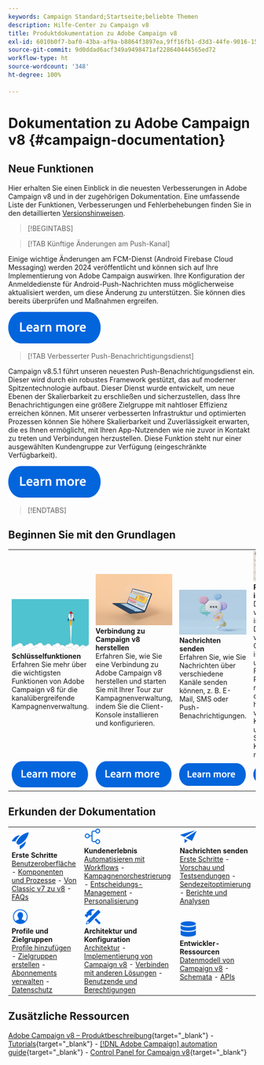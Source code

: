```yaml
---
keywords: Campaign Standard;Startseite;beliebte Themen
description: Hilfe-Center zu Campaign v8
title: Produktdokumentation zu Adobe Campaign v8
exl-id: 6010b0f7-baf0-43ba-af9a-b8864f3897ea,9ff16fb1-d3d3-44fe-9016-15abffdbc74e
source-git-commit: 9d0ddad6acf349a9498471af228640444565ed72
workflow-type: ht
source-wordcount: '348'
ht-degree: 100%

---
```


# Dokumentation zu Adobe Campaign v8 {#campaign-documentation}

## Neue Funktionen

Hier erhalten Sie einen Einblick in die neuesten Verbesserungen in Adobe Campaign v8 und in der zugehörigen Dokumentation. Eine umfassende Liste der Funktionen, Verbesserungen und Fehlerbehebungen finden Sie in den detaillierten [Versionshinweisen](start/release-notes.md).

>[!BEGINTABS]

>[!TAB Künftige Änderungen am Push-Kanal]

Einige wichtige Änderungen am FCM-Dienst (Android Firebase Cloud Messaging) werden 2024 veröffentlicht und können sich auf Ihre Implementierung von Adobe Campaign auswirken. Ihre Konfiguration der Anmeldedienste für Android-Push-Nachrichten muss möglicherweise aktualisiert werden, um diese Änderung zu unterstützen. Sie können dies bereits überprüfen und Maßnahmen ergreifen.

[![Bild](assets/do-not-localize/learn-more-button.svg)](../technotes/upgrades/push-technote.md)

>[!TAB Verbesserter Push-Benachrichtigungsdienst]

Campaign v8.5.1 führt unseren neuesten Push-Benachrichtigungsdienst ein. Dieser wird durch ein robustes Framework gestützt, das auf moderner Spitzentechnologie aufbaut. Dieser Dienst wurde entwickelt, um neue Ebenen der Skalierbarkeit zu erschließen und sicherzustellen, dass Ihre Benachrichtigungen eine größere Zielgruppe mit nahtloser Effizienz erreichen können. Mit unserer verbesserten Infrastruktur und optimierten Prozessen können Sie höhere Skalierbarkeit und Zuverlässigkeit erwarten, die es Ihnen ermöglicht, mit Ihren App-Nutzenden wie nie zuvor in Kontakt zu treten und Verbindungen herzustellen. Diese Funktion steht nur einer ausgewählten Kundengruppe zur Verfügung (eingeschränkte Verfügbarkeit).

[![Bild](assets/do-not-localize/learn-more-button.svg)](send/push-data-collection.md)

>[!ENDTABS]

## Beginnen Sie mit den Grundlagen

<table style="table-layout:fixed">
  <tr style="border: 0;">
    <td>
    <a href="start/whats-new.md"><img src="assets/do-not-localize/start-capabilities.png"></a>
    <div><strong>Schlüsselfunktionen</strong><br/>Erfahren Sie mehr über die wichtigsten Funktionen von Adobe Campaign v8 für die kanalübergreifende Kampagnenverwaltung.</div>
    </td>
    <td>
    <a href="start/connect.md"><img src="assets/do-not-localize/start-connect.jpeg"></a>
    <div><strong>Verbindung zu Campaign v8 herstellen</strong><br/>Erfahren Sie, wie Sie eine Verbindung zu Adobe Campaign v8 herstellen und starten Sie mit Ihrer Tour zur Kampagnenverwaltung, indem Sie die Client-Konsole installieren und konfigurieren.</div><br/>
    </td>
    <td>
    <a href="start/create-message.md"><img src="assets/do-not-localize/start-send.jpeg"></a>
    <div><strong>Nachrichten senden</strong><br/>Erfahren Sie, wie Sie Nachrichten über verschiedene Kanäle senden können, z. B. E-Mail, SMS oder Push-Benachrichtigungen.
    </div></td>
    <td>
    <a href="audiences/create-profiles.md"><img src="assets/do-not-localize/start-profiles.png"></a>
    <div><strong>Profile importieren</strong><br/>Das Erstellen von Profilen in der Datenbank von Adobe Campaign v8 ist unkompliziert. Fügen Sie Profile manuell oder durch Importe hinzu, verfeinern Sie Kundendaten und passen Sie Kampagnen mühelos an.</div>
    </td>
  </tr>
  <tr style="border: 0;">
    <td align="center"><a href="start/whats-new.md"><img src="assets/do-not-localize/learn-more-button.svg"></a></td>
    <td align="center"><a href="start/connect.md"><img src="assets/do-not-localize/learn-more-button.svg"></a></td>
    <td align="center"><a href="start/create-message.md"><img src="assets/do-not-localize/learn-more-button.svg"></a></td>
    <td align="center"><a href="audiences/create-profiles.md"><img src="assets/do-not-localize/learn-more-button.svg"></a></td>
    </tr>
</table>

## Erkunden der Dokumentation

<table style="table-layout:auto">
  <tr style="border: 0;">
    <td>
      <img src="assets/do-not-localize/icon-start.svg" width="35px">
    <br/>
      <strong>Erste Schritte</strong><br/><a href="start/campaign-ui.md">Benutzeroberfläche</a> - <a href="start/ac-components.md">Komponenten und Prozesse</a> - <a href="start/v7-to-v8.md">Von Classic v7 zu v8</a> - <a href="start/campaign-faq.md">FAQs</a>
    </td>
    <td>
      <img src="assets/do-not-localize/icon-experience.svg" width="35px">
    <br/>
      <strong>Kundenerlebnis</strong><br/><a href="../automation/workflow/about-workflows.md" target="_blank">Automatisieren mit Workflows</a> - <a href="../automation/campaigns/set-up-campaigns.md" target="_blank">Kampagnenorchestrierung</a> - <a href="interaction/interaction.md">Entscheidungs-Management</a> - <a href="send/personalize.md">Personalisierung</a>
    </td>
    <td>
      <img src="assets/do-not-localize/icon-send.svg" width="35px">
    <br/>
      <strong>Nachrichten senden</strong><br/><a href="start/create-message.md">Erste Schritte</a> - <a href="send/preview-and-proof.md">Vorschau und Testsendungen</a> - <a href="send/predictive.md">Sendezeitoptimierung</a> - <a href="reporting/gs-reporting.md">Berichte und Analysen</a>
    </td>
  </tr>
  <tr style="border: 0;">
    <td>
      <img src="assets/do-not-localize/icon_profile-audience.svg" width="35px">
    <br/>
      <strong>Profile und Zielgruppen</strong><br/><a href="audiences/create-profiles.md">Profile hinzufügen</a> - <a href="audiences/create-audiences.md">Zielgruppen erstellen</a> - <a href="start/subscriptions.md">Abonnements verwalten</a> - <a href="start/privacy.md">Datenschutz</a>
    </td>
    <td>
      <img src="assets/do-not-localize/icon-configure.svg" width="35px">
    <br/>
      <strong>Architektur und Konfiguration</strong><br/><a href="architecture/architecture.md">Architektur</a> - <a href="start/implement.md">Implementierung von Campaign v8</a> - <a href="connect/integration.md">Verbinden mit anderen Lösungen</a> - <a href="start/gs-permissions.md">Benutzende und Berechtigungen</a>
    </td>
    <td>
      <img src="assets/do-not-localize/icon-dev.svg" width="35px">
    <br/>
      <strong>Entwickler-Ressourcen</strong><br/><a href="dev/datamodel.md">Datenmodell von Campaign v8</a> - <a href="dev/schemas.md">Schemata</a> - <a href="dev/api.md">APIs</a>
    </td>
  </tr>
</table>

## Zusätzliche Ressourcen

[Adobe Campaign v8 – Produktbeschreibung](https://helpx.adobe.com/de/legal/product-descriptions/adobe-campaign-managed-cloud-services.html){target="_blank"} - [Tutorials](https://experienceleague.adobe.com/docs/campaign-learn/tutorials/overview.html?lang=de){target="_blank"} - [[!DNL Adobe Campaign] automation guide](https://experienceleague.adobe.com/docs/campaign/automation/home.html?lang=de){target="_blank"} - [Control Panel for Campaign v8](https://experienceleague.adobe.com/docs/control-panel/using/discover-control-panel/key-features.html?lang=de){target="_blank"}

